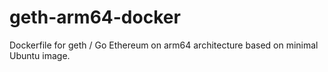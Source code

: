 # geth-arm64-docker

Dockerfile for geth / Go Ethereum on arm64 architecture based on minimal Ubuntu image. 
